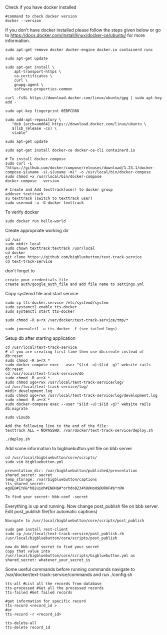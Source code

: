 Check if you have docker installed
```
#command to check docker version
docker --version
```

If you don't have docker installed please follow the steps given below or go to https://docs.docker.com/install/linux/docker-ce/ubuntu/ for more information.
```
sudo apt-get remove docker docker-engine docker.io containerd runc

sudo apt-get update

sudo apt-get install \
    apt-transport-https \
    ca-certificates \
    curl \
    gnupg-agent \
    software-properties-common

curl -fsSL https://download.docker.com/linux/ubuntu/gpg | sudo apt-key add -

sudo apt-key fingerprint 0EBFCD88

sudo add-apt-repository \
   "deb [arch=amd64] https://download.docker.com/linux/ubuntu \
   $(lsb_release -cs) \
   stable"

sudo apt-get update

sudo apt-get install docker-ce docker-ce-cli containerd.io   

# To install docker-compose
sudo curl -L "https://github.com/docker/compose/releases/download/1.23.1/docker-compose-$(uname -s)-$(uname -m)" -o /usr/local/bin/docker-compose
sudo chmod +x /usr/local/bin/docker-compose
docker-compose --version

# Create and Add texttrack(user) to docker group
adduser texttrack
su texttrack (switch to texttrack user)
sudo usermod -a -G docker texttrack
```

To verify docker
```
sudo docker run hello-world
```

Create appropriate working dir
```
cd /usr
sudo mkdir local
sudo chown texttrack:textrack /usr/local
cd docker
git clone https://github.com/bigbluebutton/text-track-service
cd text-track-service
```

don't forget to
```
create your credentials file
create auth/google_auth_file and add file name to settings.yml
```

Copy systemd file and start service
```
sudo cp tts-docker.service /etc/systemd/system
sudo systemctl enable tts-docker
sudo systemctl start tts-docker

sudo chmod -R a+rX /var/docker/text-track-service/tmp/*

sudo journalctl -u tts-docker -f (see tailed logs)
```

Setup db after starting application

```
cd /usr/local/text-track-service
# if you are creating first time then use db:create instead of db:reset
sudo chmod -R a+rX *
sudo docker-compose exec --user "$(id -u):$(id -g)" website rails db:reset
cd /usr/local/text-track-service/db
sudo chmod -R a+rX *
sudo chmod ugo+rwx /usr/local/text-track-service/log/
cd /usr/local/text-track-service/log/
mkdir development.log
sudo chmod ugo+rwx /usr/local/text-track-service/log/development.log
sudo chmod -R a+rX *
sudo docker-compose exec --user "$(id -u):$(id -g)" website rails db:migrate

sudo visudo

Add the following line to the end of the file:
texttrack ALL = NOPASSWD: /var/docker/text-track-service/deploy.sh

./deploy.sh

```

Add some information to bigbluebutton.yml file on bbb server
```
cd /usr/local/bigbluebutton/core/scripts/
sudo vim bigbluebutton.yml

presentation_dir: /var/bigbluebutton/published/presentation
shared_secret: secret
temp_storage: /var/bigbluebutton/captions
tts_shared_secret: egUE@#IY@&*h82uioh#EN@H$#*orhdo8234hO@HoH$@ORHF#$*r@W

To find your secret: bbb-conf -secret
```

Everything is up and running. Now change post_publish file on bbb server. 
Edit post_publish file(for automatic captions)
```
Navigate to /usr/local/bigbluebutton/core/scripts/post_publish 

sudo gem install rest-client
sudo cp /usr/local/text-track-service/post_publish.rb /usr/local/bigbluebutton/core/scripts/post_publish

now do bbb-conf secret to find your secret
copy that value into /usr/local/bigbluebutton/core/scripts/bigbluebutton.yml as shared_secret: whatever_your_secret_is
```

Some useful commands 
before running commands navigate to /var/docker/text-track-service/commands and run ./config.sh
```
tts-all #List all the records from database
tts-processed #Get all the processed records
tts-failed #Get failed records

#get information for specific record
tts-record <record_id >
#or
tts-record -r <record_id>

tts-delete-all
tts-delete record_id
```
